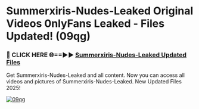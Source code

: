 # Summerxiris-Nudes-Leaked Original Videos 0nlyFans Leaked - Files Updated! (09qg)

<h3>🔴 CLICK HERE 🌐==►► <a href="https://tinyurl.com/5h6xmrr3" rel="nofollow">Summerxiris-Nudes-Leaked Updated Files</a></h3>

Get Summerxiris-Nudes-Leaked and all content. Now you can access all videos and pictures of Summerxiris-Nudes-Leaked. New Updated Files 2025!

[![09qg](https://i.imgur.com/KVD873Z.gif)](https://tinyurl.com/5h6xmrr3)
